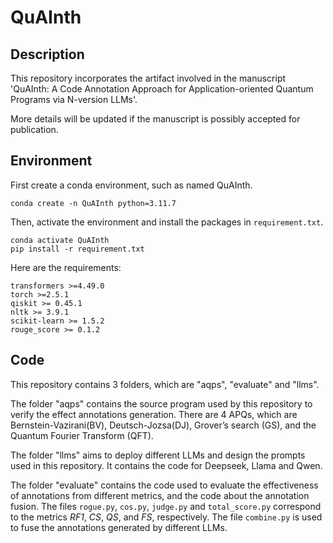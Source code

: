 # QuAInth

## Description

This repository incorporates the artifact involved in the manuscript 'QuAInth: A Code Annotation Approach for Application-oriented Quantum Programs via N-version LLMs'.  

More details will be updated if the manuscript is possibly accepted for publication.

## Environment

First create a conda environment, such as named QuAInth.

```
conda create -n QuAInth python=3.11.7
```

Then, activate the environment and install the packages in `requirement.txt`.

```
conda activate QuAInth
pip install -r requirement.txt
```

Here are the requirements:

```
transformers >=4.49.0
torch >=2.5.1
qiskit >= 0.45.1
nltk >= 3.9.1
scikit-learn >= 1.5.2
rouge_score >= 0.1.2
```

## Code

This repository contains 3 folders, which are "aqps", "evaluate" and "llms".

The folder "aqps" contains the source program used by this repository to verify the effect annotations generation. There are 4 APQs, which are Bernstein-Vazirani(BV), Deutsch-Jozsa(DJ), Grover’s search (GS), and the Quantum Fourier Transform (QFT).

The folder "llms" aims to deploy different LLMs and design the prompts used in this repository. It contains the code for Deepseek, Llama and Qwen.

The folder "evaluate" contains the code used to evaluate the effectiveness of annotations from different metrics, and the code about the annotation fusion. The files `rogue.py`, `cos.py`, `judge.py` and `total_score.py` correspond to the metrics *RF1*, *CS*, *QS*, and *FS*, respectively. The file `combine.py` is used to fuse the annotations generated by different LLMs.

